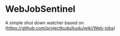# WebJobSentinel
A simple shut down watcher based on (https://github.com/projectkudu/kudu/wiki/Web-jobs)
